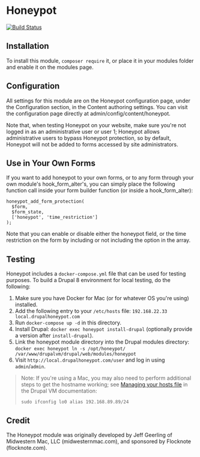 
# Honeypot

[![Build Status](https://travis-ci.org/geerlingguy/drupal-honeypot.svg?branch=8.x-1.x)](https://travis-ci.org/geerlingguy/drupal-honeypot)


## Installation

To install this module, `composer require` it, or  place it in your modules
folder and enable it on the modules page.


## Configuration

All settings for this module are on the Honeypot configuration page, under the
Configuration section, in the Content authoring settings. You can visit the
configuration page directly at admin/config/content/honeypot.

Note that, when testing Honeypot on your website, make sure you're not logged in
as an administrative user or user 1; Honeypot allows administrative users to
bypass Honeypot protection, so by default, Honeypot will not be added to forms
accessed by site administrators.


## Use in Your Own Forms

If you want to add honeypot to your own forms, or to any form through your own
module's hook_form_alter's, you can simply place the following function call
inside your form builder function (or inside a hook_form_alter):

    honeypot_add_form_protection(
      $form,
      $form_state,
      ['honeypot', 'time_restriction']
    );

Note that you can enable or disable either the honeypot field, or the time
restriction on the form by including or not including the option in the array.


## Testing

Honeypot includes a `docker-compose.yml` file that can be used for testing purposes. To build a Drupal 8 environment for local testing, do the following:

  1. Make sure you have Docker for Mac (or for whatever OS you're using) installed.
  2. Add the following entry to your `/etc/hosts` file: `192.168.22.33   local.drupalhoneypot.com`
  3. Run `docker-compose up -d` in this directory.
  4. Install Drupal: `docker exec honeypot install-drupal` (optionally provide a version after `install-drupal`).
  5. Link the honeypot module directory into the Drupal modules directory: `docker exec honeypot ln -s /opt/honeypot/ /var/www/drupalvm/drupal/web/modules/honeypot`
  6. Visit `http://local.drupalhoneypot.com/user` and log in using `admin`/`admin`.

> Note: If you're using a Mac, you may also need to perform additional steps to get the hostname working; see [Managing your hosts file](http://docs.drupalvm.com/en/latest/other/docker/#managing-your-hosts-file) in the Drupal VM documentation:
>
> ```
> sudo ifconfig lo0 alias 192.168.89.89/24
> ```

## Credit

The Honeypot module was originally developed by Jeff Geerling of Midwestern Mac,
LLC (midwesternmac.com), and sponsored by Flocknote (flocknote.com).

